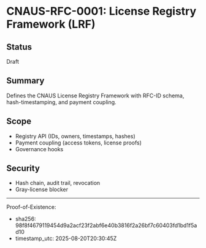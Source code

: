 # CNAUS-RFC-0001: License Registry Framework (LRF)

## Status
Draft

## Summary
Defines the CNAUS License Registry Framework with RFC-ID schema, hash-timestamping, and payment coupling.

## Scope
- Registry API (IDs, owners, timestamps, hashes)
- Payment coupling (access tokens, license proofs)
- Governance hooks

## Security
- Hash chain, audit trail, revocation
- Gray-license blocker

---
Proof-of-Existence:
- sha256: 98f8f4679119454d9a2acf23f2abf6e40b3816f2a26bf7c60403fd1bd1f5ad10
- timestamp_utc: 2025-08-20T20:30:45Z
